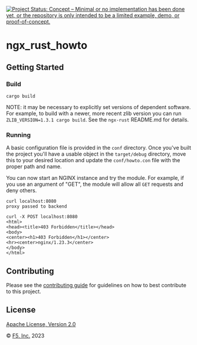 [![Project Status: Concept – Minimal or no implementation has been done yet, or the repository is only intended to be a limited example, demo, or proof-of-concept.](https://www.repostatus.org/badges/latest/concept.svg)](https://www.repostatus.org/#concept)

# ngx_rust_howto

## Getting Started

### Build

`cargo build`

NOTE: it may be necessary to explicitly set versions of dependent software. For example, to build with a newer, more recent zlib version you can run `ZLIB_VERSION=1.3.1 cargo build`. See the `ngx-rust` README.md for details.

### Running

A basic configuration file is provided in the `conf` directory. Once you've built the project you'll have a usable object in the `target/debug` directory, move this to your desired location and update the `conf/howto.con` file with the proper path and name.

You can now start an NGINX instance and try the module. For example, if you use an argument of "GET", the module will allow all `GET` requests and deny others.

```
curl localhost:8080
proxy passed to backend

curl -X POST localhost:8080
<html>
<head><title>403 Forbidden</title></head>
<body>
<center><h1>403 Forbidden</h1></center>
<hr><center>nginx/1.23.3</center>
</body>
</html>
```

## Contributing

Please see the [contributing guide](https://github.com/f5yacobucci/ngx-rust-howto/blob/main/CONTRIBUTING.md) for guidelines on how to best contribute to this project.

## License

[Apache License, Version 2.0](https://github.com/f5yacobucci/ngx-rust-howto/blob/main/LICENSE)

&copy; [F5, Inc.](https://www.f5.com/) 2023
